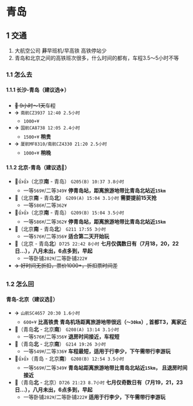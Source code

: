 # 青岛  
## 1 交通  
 1. 大航空公司 **非**早班机/早高铁 高铁停站少  
 2. 青岛和北京之间的高铁班次很多，什么时间的都有，车程3.5～5小时不等  
### 1.1 怎么去  
#### 1.1.1 长沙-青岛（建议选:airplane:）  
 - ~~:bullettrain_side: 9小时～1天车程~~
 - :airplane: `南航CZ3937 12:40 2.5小时`
	 - `1000+¥`  
 - :airplane: `国航CA8738 12:05 2.4小时`
	 - `1500+¥` **稍贵**
 - :airplane: `厦航MF8310/南航CZ4330 21:20 2.5小时`
	 - `1000+¥` **稍晚**  
#### 1.1.2 北京-青岛（建议选:bullettrain_side:）  
 - :bullettrain_side::thumbsup::thumbsup:（北京**南** - 青岛） `G205(B) 10:37 3.8小时`  
	 - 一等`569¥`/二等`349¥`  **停青岛站，距离旅游地带比青岛北站近`15km`**  
 - :bullettrain_side:（北京**南** - 青岛**北**） `G209(A) 15:04 3.1小时` **需要提前15天抢**  
	 - 一等`586¥`/二等`362¥`   
 - :bullettrain_side::thumbsup::thumbsup:（北京**南** - 青岛） `G209(B) 15:04 3.5小时`  
	 - 一等`586¥`/二等`362¥`  **停青岛站，距离旅游地带比青岛北站近`15km`**  
 - :bullettrain_side:（北京**南** - 青岛**北**） `G211 17:55 3小时`  
	 - 一等`576¥`/二等`356¥`  **适合第二天开始玩**  
 - :bullettrain_front:（北京 - 青岛**北**）`D725 22:42 8小时` **七月仅偶数日有（7月18，20，22日...），八月未出，6点多到，早起**  
	 - 一等卧铺`282¥`/二等卧铺`222¥`  
 - ~~:airplane: 好时间无折扣，票价1000+，折扣票时间差~~  
### 1.2 怎么回  
#### 青岛-北京（建议选:bullettrain_side:）  
 - :airplane: `山航SC4657 20:30 1.6小时`   
	 - `600+¥` **比高铁贵 青岛机场距离旅游地带很远（`～30km`）, 首都T3，离家近**  
 - :bullettrain_side:（青岛**北** - 北京**南**） `G208(A) 13:14 3.1小时`  
	 - 一等`576¥`/二等`356¥` **退房时间接近，车程短**   
 - :bullettrain_side:（青岛**北** - 北京**南**） `G214 19:26 3小时`  
	 - 一等`549¥`/二等`336¥`  **车程最短，适用于行李少，下午需带行李游玩**
 - :bullettrain_side::thumbsup::thumbsup:（青岛 - 北京**南**） `G208(B) 12:54 3.5小时`  
	 - 一等`569¥`/二等`349¥` **青岛站距离旅游地带比青岛北站近`15km`， 且退房时间接近**
 - :bullettrain_front:（青岛**北** - 北京）`D726 21:23 8.7小时` **七月仅奇数日有（7月19，21，23日...），八月未出，6点多到，早起**  
	 - 一等卧铺`282¥`/二等卧铺`222¥`  **适用于行李少，下午需带行李游玩**  